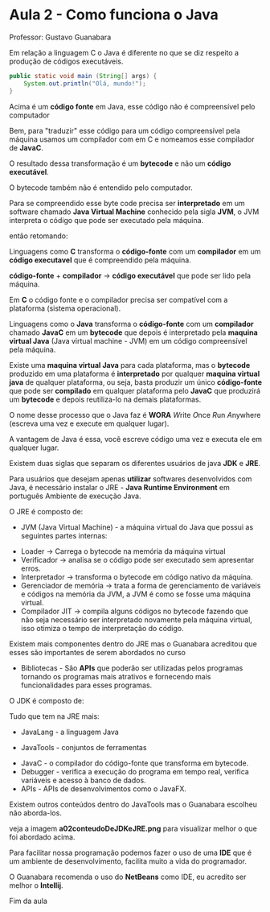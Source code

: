 # Aula 2 - Como funciona o Java

Professor: Gustavo Guanabara

Em relação a linguagem C o Java é diferente no que se diz respeito a produção de códigos executáveis.

```Java
public static void main (String[] args) {
    System.out.println("Olá, mundo!");
}
```
Acima é um **código fonte** em Java, esse código não é compreensível pelo computador

Bem, para "traduzir" esse código para um código compreensível pela máquina usamos um compilador com em C e nomeamos esse compilador de **JavaC**.

O resultado dessa transformação é um **bytecode** e não um **código executável**.

O bytecode também não é entendido pelo computador.

Para se compreendido esse byte code precisa ser **interpretado** em um software chamado **Java Virtual Machine** conhecido pela sigla **JVM**, o JVM interpreta o código que pode ser executado pela máquina.

então retomando: 

Linguagens como **C** transforma o **código-fonte** com um **compilador** em um **código executavel** que é compreendido pela máquina.

**código-fonte** + **compilador** -> **código executável** que pode ser lido pela máquina.

Em **C** o código fonte e o compilador precisa ser compatível com a plataforma (sistema operacional).

Linguagens como o **Java** transforma  o **código-fonte** com um **compilador** chamado **JavaC** em um **bytecode** que depois é interpretado pela **maquina virtual Java** (Java virtual machine - JVM) em um código compreensível pela máquina.

Existe uma **maquina virtual Java** para cada plataforma, mas o **bytecode** produzido em uma plataforma é **interpretado** por qualquer **maquina virtual java** de qualquer plataforma, ou seja, basta produzir um único **código-fonte** que pode ser **compilado** em qualquer plataforma pelo **JavaC** que produzirá um **bytecode** e depois reutiliza-lo na demais plataformas.

O nome desse processo que o Java faz é **WORA** *W*rite *O*nce *R*un *A*nywhere (escreva uma vez e execute em qualquer lugar).

A vantagem de Java é essa, você escreve código uma vez e executa ele em qualquer lugar.

Existem duas siglas que separam os diferentes usuários de java **JDK** e **JRE**.

Para usuários que desejam apenas **utilizar** softwares desenvolvidos com Java, é necessário instalar o JRE - **Java Runtime Environment** em português Ambiente de execução Java.

O JRE é composto de:

* JVM (Java Virtual Machine) - a máquina virtual do Java que possui as seguintes partes internas:    
 - Loader -> Carrega o bytecode na memória da máquina virtual  
 - Verificador -> analisa se o código pode ser executado sem apresentar erros.  
 - Interpretador -> transforma o bytecode em código nativo da máquina.  
 - Gerenciador de memória -> trata a forma de gerenciamento de variáveis e códigos na memória da JVM, a JVM é como se fosse uma máquina virtual.  
 - Compilador JIT -> compila alguns códigos no bytecode fazendo que não seja necessário ser interpretado novamente pela máquina virtual, isso otimiza o tempo de interpretação do código.

Existem mais componentes dentro do JRE mas o Guanabara acreditou que esses são importantes de serem abordados no curso

* Bibliotecas - São **APIs** que poderão ser utilizadas pelos programas tornando os programas mais atrativos e fornecendo mais funcionalidades para esses programas.  

O JDK é composto de:

Tudo que tem na JRE mais:

* JavaLang - a linguagem Java

* JavaTools - conjuntos de ferramentas 
 - JavaC - o compilador do código-fonte que transforma em bytecode.  
 - Debugger - verifica a execução do programa em tempo real, verifica variáveis e acesso à banco de dados.  
 - APIs - APIs de desenvolvimentos como o JavaFX.

Existem outros conteúdos dentro do JavaTools mas o Guanabara escolheu não aborda-los.

veja a imagem **a02conteudoDeJDKeJRE.png** para visualizar melhor o que foi abordado acima.

Para facilitar nossa programação podemos fazer o uso de uma **IDE** que é um ambiente de desenvolvimento, facilita muito a vida do programador.

O Guanabara recomenda o uso do **NetBeans** como IDE, eu acredito ser melhor o **Intellij**.

Fim da aula
